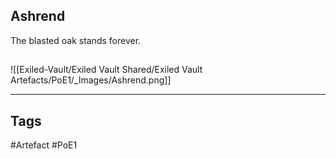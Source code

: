 ## Ashrend
The blasted oak stands forever.
##
![[Exiled-Vault/Exiled Vault Shared/Exiled Vault Artefacts/PoE1/_Images/Ashrend.png]]

---
## Tags
#Artefact
#PoE1
